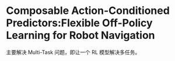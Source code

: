 # Composable Action-Conditioned Predictors:Flexible Off-Policy Learning for Robot Navigation
主要解决 Multi-Task 问题，即让一个 RL 模型解决多任务。